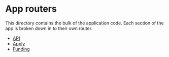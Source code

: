 # App routers

This directory contains the bulk of the application code. Each section of the app is broken down in to their own router.

-   [API](api/README.md)
-   [Apply](apply/README.md)
-   [Funding](funding/README.md)
